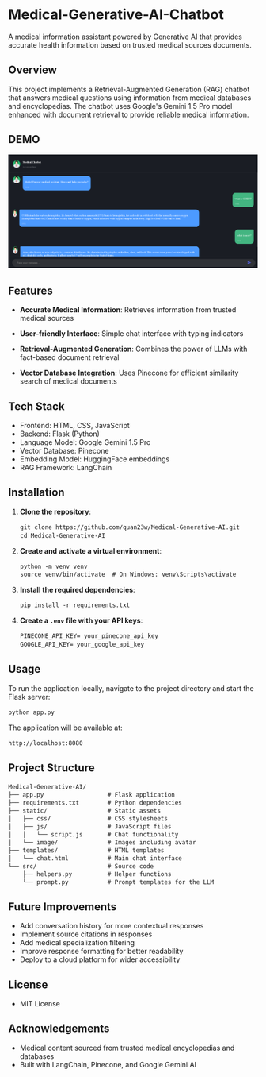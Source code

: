 # Medical-Generative-AI-Chatbot
A medical information assistant powered by Generative AI that provides accurate health information based on trusted medical sources documents.

## Overview

This project implements a Retrieval-Augmented Generation (RAG) chatbot that answers medical questions using information from medical databases and encyclopedias. The chatbot uses Google's Gemini 1.5 Pro model enhanced with document retrieval to provide reliable medical information.

## DEMO
<p align="center">
  <img src="image.png" width=800><br/>
</p>

## Features
- **Accurate Medical Information**: Retrieves information from trusted medical sources

- **User-friendly Interface**: Simple chat interface with typing indicators
- **Retrieval-Augmented Generation**: Combines the power of LLMs with fact-based document retrieval
- **Vector Database Integration**: Uses Pinecone for efficient similarity search of medical documents
## Tech Stack
- Frontend: HTML, CSS, JavaScript
- Backend: Flask (Python)
- Language Model: Google Gemini 1.5 Pro
- Vector Database: Pinecone
- Embedding Model: HuggingFace embeddings
- RAG Framework: LangChain
## Installation
1. **Clone the repository**:
    ```markdown
    git clone https://github.com/quan23w/Medical-Generative-AI.git
    cd Medical-Generative-AI
    ```
2. **Create and activate a virtual environment**:
    ```markdown
    python -m venv venv
    source venv/bin/activate  # On Windows: venv\Scripts\activate
    
    ```
3. **Install the required dependencies**:
    ```markdown
    pip install -r requirements.txt
    ```
4. **Create a ```.env``` file with your API keys**:
    ```markdown
    PINECONE_API_KEY= your_pinecone_api_key
    GOOGLE_API_KEY= your_google_api_key
    ```   
## Usage
To run the application locally, navigate to the project directory and start the Flask server:
```markdown
python app.py
```
The application will be available at:
```markdown
http://localhost:8080
```

## Project Structure
```
Medical-Generative-AI/
├── app.py                  # Flask application
├── requirements.txt        # Python dependencies
├── static/                 # Static assets
│   ├── css/                # CSS stylesheets
│   ├── js/                 # JavaScript files
│   │   └── script.js       # Chat functionality
│   └── image/              # Images including avatar
├── templates/              # HTML templates
│   └── chat.html           # Main chat interface
└── src/                    # Source code
    ├── helpers.py          # Helper functions
    └── prompt.py           # Prompt templates for the LLM
```


## Future Improvements
- Add conversation history for more contextual responses
- Implement source citations in responses
- Add medical specialization filtering
- Improve response formatting for better readability
- Deploy to a cloud platform for wider accessibility

## License

- MIT License

## Acknowledgements
- Medical content sourced from trusted medical encyclopedias and databases
- Built with LangChain, Pinecone, and Google Gemini AI